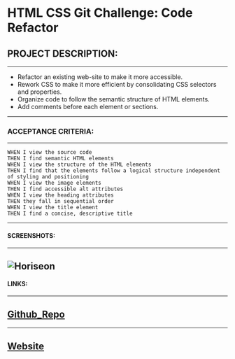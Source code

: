 # HTML CSS Git Challenge: Code Refactor

## PROJECT DESCRIPTION:

---

- Refactor an existing web-site to make it more accessible.
- Rework CSS to make it more efficient by consolidating CSS selectors and properties.
- Organize code to follow the semantic structure of HTML elements.
- Add comments before each element or sections.

---

### ACCEPTANCE CRITERIA:

---

```GIVEN a webpage meets accessibility standards
WHEN I view the source code
THEN I find semantic HTML elements
WHEN I view the structure of the HTML elements
THEN I find that the elements follow a logical structure independent of styling and positioning
WHEN I view the image elements
THEN I find accessible alt attributes
WHEN I view the heading attributes
THEN they fall in sequential order
WHEN I view the title element
THEN I find a concise, descriptive title
```

---

#### SCREENSHOTS:

---

## ![Horiseon](https://github.com/healicalslime419/ut-horieson-pj-cha-1/blob/main/assets/images/horiseon_screen_shot.png)

#### LINKS:

---

## [Github_Repo](https://github.com/healicalslime419/ut-horieson-pj-cha-1 "HTML CSS Git Challenge: Code Refactor")

---

## [Website](https://healicalslime419.github.io/ut-horieson-pj-cha-1/#social-media-marketing "Horiseon")
